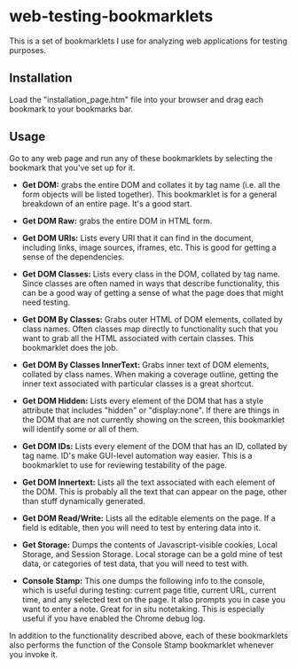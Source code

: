 # web-testing-bookmarklets
This is a set of bookmarklets I use for analyzing web applications for testing purposes.

## Installation

Load the "installation_page.htm" file into your browser and drag each bookmark to your bookmarks bar. 

## Usage

Go to any web page and run any of these bookmarklets by selecting the bookmark that you've set up for it.

- **Get DOM:** grabs the entire DOM and collates it by tag name (i.e. all the form objects will be listed together). This bookmarklet is for a general breakdown of an entire page. It's a good start.
  
- **Get DOM Raw:** grabs the entire DOM in HTML form.

- **Get DOM URIs:** Lists every URI that it can find in the document, including links, image sources, iframes, etc. This is good for getting a sense of the dependencies.

- **Get DOM Classes:** Lists every class in the DOM, collated by tag name. Since classes are often named in ways that describe functionality, this can be a good way of getting a sense of what the page does that might need testing.

- **Get DOM By Classes:** Grabs outer HTML of DOM elements, collated by class names. Often classes map directly to functionality such that you want to grab all the HTML associated with certain classes. This bookmarklet does the job.

- **Get DOM By Classes InnerText:** Grabs inner text of DOM elements, collated by class names. When making a coverage outline, getting the inner text associated with particular classes is a great shortcut.

- **Get DOM Hidden:** Lists every element of the DOM that has a style attribute that includes "hidden" or "display:none". If there are things in the DOM that are not currently showing on the screen, this bookmarklet will identify some or all of them.

- **Get DOM IDs:** Lists every element of the DOM that has an ID, collated by tag name. ID's make GUI-level automation way easier. This is a bookmarklet to use for reviewing testability of the page.

- **Get DOM Innertext:** Lists all the text associated with each element of the DOM. This is probably all the text that can appear on the page, other than stuff dynamically generated.

- **Get DOM Read/Write:** Lists all the editable elements on the page. If a field is editable, then you will need to test by entering data into it.

- **Get Storage:** Dumps the contents of Javascript-visible cookies, Local Storage, and Session Storage. Local storage can be a gold mine of test data, or categories of test data, that you will need to test with.

- **Console Stamp:** This one dumps the following info to the console, which is useful during testing: current page title, current URL, current time, and any selected text on the page. It also prompts you in case you want to enter a note. Great for in situ notetaking. This is especially useful if you have enabled the Chrome debug log.

In addition to the functionality described above, each of these bookmarklets also performs the function of the Console Stamp bookmarklet whenever you invoke it.
